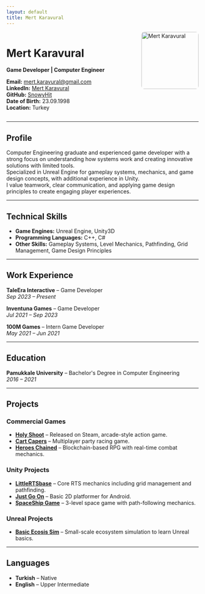 ```yaml
---
layout: default
title: Mert Karavural
---
```


<div style="display: flex; justify-content: space-between; align-items: flex-start;">
<div style="flex: 1;">

# Mert Karavural
**Game Developer | Computer Engineer**  

**Email:** mert.karavural@gmail.com  
**LinkedIn:** [Mert Karavural](https://www.linkedin.com/in/mert-karavural-0ba823206/)  
**GitHub:** [SnowyHit](https://github.com/SnowyHit)  
**Date of Birth:** 23.09.1998  
**Location:** Turkey  

</div>
<div style="margin-left: 20px;">
<img src="your-photo.jpg" alt="Mert Karavural" style="width:150px; border-radius: 8px;">
</div>
</div>

---

## Profile
Computer Engineering graduate and experienced game developer with a strong focus on understanding how systems work and creating innovative solutions with limited tools.  
Specialized in Unreal Engine for gameplay systems, mechanics, and game design concepts, with additional experience in Unity.  
I value teamwork, clear communication, and applying game design principles to create engaging player experiences.

---

## Technical Skills
- **Game Engines:** Unreal Engine, Unity3D  
- **Programming Languages:** C++, C#  
- **Other Skills:** Gameplay Systems, Level Mechanics, Pathfinding, Grid Management, Game Design Principles  

---

## Work Experience
**TaleEra Interactive** – Game Developer  
*Sep 2023 – Present*  

**Inventuna Games** – Game Developer  
*Jul 2021 – Sep 2023*  

**100M Games** – Intern Game Developer  
*May 2021 – Jun 2021*  

---

## Education
**Pamukkale University** – Bachelor's Degree in Computer Engineering  
*2016 – 2021*  

---

## Projects

### Commercial Games
- [**Holy Shoot**](https://store.steampowered.com/app/2881660/Holy_Shoot/) – Released on Steam, arcade-style action game.  
- [**Cart Capers**](https://store.steampowered.com/app/3582170/Cart_Capers/) – Multiplayer party racing game.  
- [**Heroes Chained**](https://heroeschained.com/) – Blockchain-based RPG with real-time combat mechanics.

### Unity Projects
- [**LittleRTSbase**](https://github.com/SnowyHit/LittleRTS) – Core RTS mechanics including grid management and pathfinding.  
- [**Just Go On**](https://github.com/SnowyHit/Just-Go-On) – Basic 2D platformer for Android.  
- [**SpaceShip Game**](https://github.com/SnowyHit/SpaceShip) – 3-level space game with path-following mechanics.

### Unreal Projects
- [**Basic Ecosis Sim**](https://github.com/SnowyHit/EcosisSim) – Small-scale ecosystem simulation to learn Unreal basics.

---

## Languages
- **Turkish** – Native  
- **English** – Upper Intermediate  
